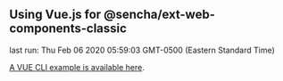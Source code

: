 ## Using Vue.js for @sencha/ext-web-components-classic

last run: Thu Feb 06 2020 05:59:03 GMT-0500 (Eastern Standard Time)


[A VUE CLI example is available here](https://github.com/sencha/ext-web-components/tree/ext-web-components-7.1.1/packages/ext-web-components-boilerplate-vue-cli).
